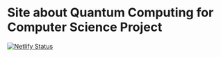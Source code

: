 # Site about Quantum Computing for Computer Science Project
[![Netlify Status](https://api.netlify.com/api/v1/badges/b574d27a-36e1-485a-8792-88ce27b6a634/deploy-status)](https://app.netlify.com/sites/quantum-computers/deploys)